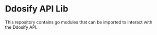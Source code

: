 # Ddosify API Lib

This repository contains go modules that can be imported to interact with the Ddosify API.